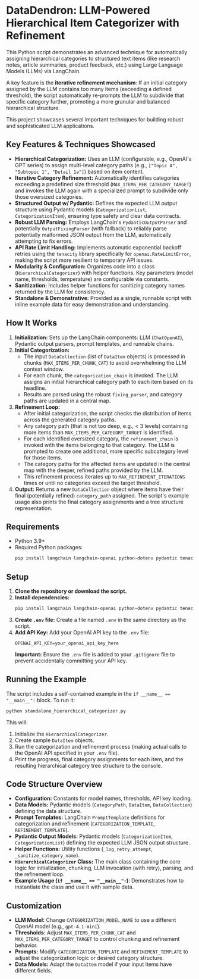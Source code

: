 # DataDendron: LLM-Powered Hierarchical Item Categorizer with Refinement

This Python script demonstrates an advanced technique for automatically assigning hierarchical categories to structured text items (like research notes, article summaries, product feedback, etc.) using Large Language Models (LLMs) via LangChain.

A key feature is the **iterative refinement mechanism**: If an initial category assigned by the LLM contains too many items (exceeding a defined threshold), the script automatically re-prompts the LLM to subdivide that specific category further, promoting a more granular and balanced hierarchical structure.

This project showcases several important techniques for building robust and sophisticated LLM applications.

## Key Features & Techniques Showcased

*   **Hierarchical Categorization:** Uses an LLM (configurable, e.g., OpenAI's GPT series) to assign multi-level category paths (e.g., `["Topic A", "Subtopic 1", "Detail 1a"]`) based on item content.
*   **Iterative Category Refinement:** Automatically identifies categories exceeding a predefined size threshold (`MAX_ITEMS_PER_CATEGORY_TARGET`) and invokes the LLM again with a specialized prompt to subdivide only those oversized categories.
*   **Structured Output w/ Pydantic:** Defines the expected LLM output structure using Pydantic models (`CategorizationList`, `CategorizationItem`), ensuring type safety and clear data contracts.
*   **Robust LLM Parsing:** Employs LangChain's `PydanticOutputParser` and potentially `OutputFixingParser` (with fallback) to reliably parse potentially malformed JSON output from the LLM, automatically attempting to fix errors.
*   **API Rate Limit Handling:** Implements automatic exponential backoff retries using the `tenacity` library specifically for `openai.RateLimitError`, making the script more resilient to temporary API issues.
*   **Modularity & Configuration:** Organizes code into a class (`HierarchicalCategorizer`) with helper functions. Key parameters (model name, thresholds, temperature) are configurable via constants.
*   **Sanitization:** Includes helper functions for sanitizing category names returned by the LLM for consistency.
*   **Standalone & Demonstrative:** Provided as a single, runnable script with inline example data for easy demonstration and understanding.

## How It Works

1.  **Initialization:** Sets up the LangChain components: LLM (`ChatOpenAI`), Pydantic output parsers, prompt templates, and runnable chains.
2.  **Initial Categorization:**
    *   The input `DataCollection` (list of `DataItem` objects) is processed in chunks (`MAX_ITEMS_PER_CHUNK_CAT`) to avoid overwhelming the LLM context window.
    *   For each chunk, the `categorization_chain` is invoked. The LLM assigns an initial hierarchical category path to each item based on its headline.
    *   Results are parsed using the robust `fixing_parser`, and category paths are updated in a central map.
3.  **Refinement Loop:**
    *   After initial categorization, the script checks the distribution of items across the generated category paths.
    *   Any category path (that is not too deep, e.g., < 3 levels) containing more items than `MAX_ITEMS_PER_CATEGORY_TARGET` is identified.
    *   For each identified oversized category, the `refinement_chain` is invoked with the items belonging to that category. The LLM is prompted to create one additional, more specific subcategory level for those items.
    *   The category paths for the affected items are updated in the central map with the deeper, refined paths provided by the LLM.
    *   This refinement process iterates up to `MAX_REFINEMENT_ITERATIONS` times or until no categories exceed the target threshold.
4.  **Output:** Returns a new `DataCollection` object where items have their final (potentially refined) `category_path` assigned. The script's example usage also prints the final category assignments and a tree structure representation.

## Requirements

*   Python 3.9+
*   Required Python packages:
    ```bash
    pip install langchain langchain-openai python-dotenv pydantic tenacity openai
    ```

## Setup

1.  **Clone the repository or download the script.**
2.  **Install dependencies:**
    ```bash
    pip install langchain langchain-openai python-dotenv pydantic tenacity openai
    ```
3.  **Create `.env` file:** Create a file named `.env` in the same directory as the script.
4.  **Add API Key:** Add your OpenAI API key to the `.env` file:
    ```env
    OPENAI_API_KEY=your_openai_api_key_here
    ```
    **Important:** Ensure the `.env` file is added to your `.gitignore` file to prevent accidentally committing your API key.

## Running the Example

The script includes a self-contained example in the `if __name__ == "__main__":` block. To run it:

```bash
python standalone_hierarchical_categorizer.py
```

This will:
1.  Initialize the `HierarchicalCategorizer`.
2.  Create sample `DataItem` objects.
3.  Run the categorization and refinement process (making actual calls to the OpenAI API specified in your `.env` file).
4.  Print the progress, final category assignments for each item, and the resulting hierarchical category tree structure to the console.

## Code Structure Overview

*   **Configuration:** Constants for model names, thresholds, API key loading.
*   **Data Models:** Pydantic models (`CategoryPath`, `DataItem`, `DataCollection`) defining the data structure.
*   **Prompt Templates:** LangChain `PromptTemplate` definitions for categorization and refinement (`CATEGORIZATION_TEMPLATE`, `REFINEMENT_TEMPLATE`).
*   **Pydantic Output Models:** Pydantic models (`CategorizationItem`, `CategorizationList`) defining the expected LLM JSON output structure.
*   **Helper Functions:** Utility functions (`_log_retry_attempt`, `_sanitize_category_name`).
*   **`HierarchicalCategorizer` Class:** The main class containing the core logic for initialization, chunking, LLM invocation (with retry), parsing, and the refinement loop.
*   **Example Usage (`if __name__ == "__main__":`)**: Demonstrates how to instantiate the class and use it with sample data.

## Customization

*   **LLM Model:** Change `CATEGORIZATION_MODEL_NAME` to use a different OpenAI model (e.g., `gpt-4.1-mini`).
*   **Thresholds:** Adjust `MAX_ITEMS_PER_CHUNK_CAT` and `MAX_ITEMS_PER_CATEGORY_TARGET` to control chunking and refinement behavior.
*   **Prompts:** Modify `CATEGORIZATION_TEMPLATE` and `REFINEMENT_TEMPLATE` to adjust the categorization logic or desired category structure.
*   **Data Models:** Adapt the `DataItem` model if your input items have different fields.
